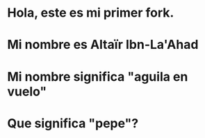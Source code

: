 # Hola, este es mi primer fork.

# Mi nombre es Altaïr Ibn-La'Ahad
# 
#
# Mi nombre significa "aguila en vuelo"
#
#
# Que significa "pepe"?
